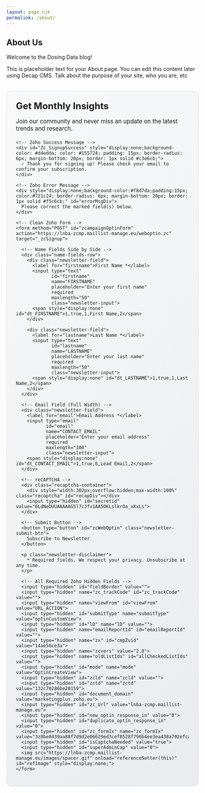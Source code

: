 ```yaml
---
layout: page.njk
permalink: /about/
---
```

## About Us

Welcome to the Dosing Data blog!

This is placeholder text for your About page. You can edit this content later using Decap CMS. Talk about the purpose of your site, who you are, etc

<!-- Zoho Marketing Automation Header Code -->
<meta content="width=device-width,initial-scale=1.0, maximum-scale=1.0, user-scalable=0" name="viewport">
<script type="text/javascript" src="https://ma.zoho.eu/js/optin.min.js" onload="setupSF('sf3z8be0439aa88f7d9d2e06629ed3cef8528f796b4ee3ea438a702efca5c732b4d5','ZCFORMVIEW',false,'light')"></script>
<script type="text/javascript">
	function runOnFormSubmit_sf3z8be0439aa88f7d9d2e06629ed3cef8528f796b4ee3ea438a702efca5c732b4d5(th){
		/*Before submit, if you want to trigger your event, "include your code here"*/
	};
</script>

<div class="newsletter-signup">
  <div class="newsletter-content">
    <h3>Get Monthly Insights</h3>
    <p>Join our community and never miss an update on the latest trends and research.</p>
    
    <!-- Zoho Success Message -->
    <div id="Zc_SignupSuccess" style="display:none;background-color: #d4edda; color: #155724; padding: 15px; border-radius: 6px; margin-bottom: 20px; border: 1px solid #c3e6cb;">
      ✓ Thank you for signing up! Please check your email to confirm your subscription.
    </div>
    
    <!-- Zoho Error Message -->
    <div style="display:none;background-color:#f8d7da;padding:15px; color:#721c24; border-radius: 6px; margin-bottom: 20px; border: 1px solid #f5c6cb;" id="errorMsgDiv">
      Please correct the marked field(s) below.
    </div>

    <!-- Clean Zoho Form -->
    <form method="POST" id="zcampaignOptinForm" action="https://lnba-zcmp.maillist-manage.eu/weboptin.zc" target="_zcSignup">
      
      <!-- Name Fields Side by Side -->
      <div class="name-fields-row">
        <div class="newsletter-field">
          <label for="firstname">First Name *</label>
          <input type="text" 
                 id="firstname"
                 name="FIRSTNAME" 
                 placeholder="Enter your first name" 
                 required 
                 maxlength="50"
                 class="newsletter-input">
          <span style="display:none" id="dt_FIRSTNAME">1,true,1,First Name,2</span>
        </div>

        <div class="newsletter-field">
          <label for="lastname">Last Name *</label>
          <input type="text" 
                 id="lastname"
                 name="LASTNAME" 
                 placeholder="Enter your last name" 
                 required 
                 maxlength="50"
                 class="newsletter-input">
          <span style="display:none" id="dt_LASTNAME">1,true,1,Last Name,2</span>
        </div>
      </div>

      <!-- Email Field (Full Width) -->
      <div class="newsletter-field">
        <label for="email">Email Address *</label>
        <input type="email" 
               id="email"
               name="CONTACT_EMAIL" 
               placeholder="Enter your email address" 
               required 
               maxlength="100"
               class="newsletter-input">
        <span style="display:none" id="dt_CONTACT_EMAIL">1,true,6,Lead Email,2</span>
      </div>

      <!-- reCAPTCHA -->
      <div class="recaptcha-container">
        <div style="width:302px;overflow:hidden;max-width:100%" class="recaptcha" id="recapDiv"></div>
        <input type="hidden" id="secretid" value="6LdNeDUUAAAAAG5l7cJfv1AA5OKLslkrOa_xXxLs">
      </div>

      <!-- Submit Button -->
      <button type="button" id="zcWebOptin" class="newsletter-submit-btn">
        Subscribe to Newsletter
      </button>

      <p class="newsletter-disclaimer">
        * Required fields. We respect your privacy. Unsubscribe at any time.
      </p>

      <!-- All Required Zoho Hidden Fields -->
      <input type="hidden" id="fieldBorder" value="">
      <input type="hidden" name="zc_trackCode" id="zc_trackCode" value="">
      <input type="hidden" name="viewFrom" id="viewFrom" value="URL_ACTION">
      <input type="hidden" id="submitType" name="submitType" value="optinCustomView">
      <input type="hidden" id="lD" name="lD" value="">
      <input type="hidden" name="emailReportId" id="emailReportId" value="">
      <input type="hidden" name="zx" id="cmpZuid" value="14ae56ce3a">
      <input type="hidden" name="zcvers" value="2.0">
      <input type="hidden" name="oldListIds" id="allCheckedListIds" value="">
      <input type="hidden" id="mode" name="mode" value="OptinCreateView">
      <input type="hidden" id="zcld" name="zcld" value="">
      <input type="hidden" id="zctd" name="zctd" value="132c70286be20159">
      <input type="hidden" id="document_domain" value="marketingplus.zoho.eu">
      <input type="hidden" id="zc_Url" value="lnba-zcmp.maillist-manage.eu">
      <input type="hidden" id="new_optin_response_in" value="0">
      <input type="hidden" id="duplicate_optin_response_in" value="0">
      <input type="hidden" id="zc_formIx" name="zc_formIx" value="3z8be0439aa88f7d9d2e06629ed3cef8528f796b4ee3ea438a702efca5c732b4d5">
      <input type="hidden" id="isCaptchaNeeded" value="true">
      <input type="hidden" id="superAdminCap" value="0">
      <img src="https://lnba-zcmp.maillist-manage.eu/images/spacer.gif" onload="referenceSetter(this)" id="refImage" style="display:none;">
    </form>
  </div>
</div>

<!-- Zoho Success Popup (Hidden) -->
<div id="zcOptinOverLay" style="display:none;text-align: center; background-color: rgba(0, 0, 0, 0.5); z-index: 100; position: fixed; width: 100%; top: 0px; left: 0px; height: 100vh;"></div>
<div id="zcOptinSuccessPopup" style="display:none;z-index: 9999;width: 90%; max-width: 500px; top: 50%; left: 50%; transform: translate(-50%, -50%); position: fixed; background-color: #FFFFFF;border: 1px solid #E6E6E6; box-shadow: 0 4px 20px rgba(0,0,0,0.15);padding: 35px; border-radius: 8px;">
  <span style="position: absolute;top: 10px;right: 15px;z-index:99999;cursor: pointer; font-size: 24px; color: #999;" id="closeSuccess">×</span>
  <div id="zcOptinSuccessPanel"></div>
</div>

<style>
.newsletter-signup {
  margin: 2rem 0;
  padding: 1.5rem;
  background: linear-gradient(135deg, #f8f9fa 0%, #e9ecef 100%);
  border-radius: 12px;
  border: 1px solid #dee2e6;
}

.newsletter-content h3 {
  margin-top: 0;
  margin-bottom: 0.5rem;
  color: var(--color-primary);
  font-size: 1.5rem;
}

.newsletter-content p {
  color: var(--color-text-light);
  margin-bottom: 1.25rem;
  font-size: 0.95rem;
}

.name-fields-row {
  display: flex;
  gap: 1rem;
  margin-bottom: 1rem;
}

.name-fields-row .newsletter-field {
  flex: 1;
}

.newsletter-field {
  display: flex;
  flex-direction: column;
  margin-bottom: 1rem;
}

.newsletter-field label {
  font-weight: 600;
  margin-bottom: 0.4rem;
  color: var(--color-text);
  font-size: 0.9rem;
}

.newsletter-input {
  padding: 0.75rem 1rem;
  border: 1px solid #ced4da;
  border-radius: 6px;
  font-size: 1rem;
  transition: border-color 0.3s ease, box-shadow 0.3s ease;
  font-family: inherit;
}

.newsletter-input:focus {
  outline: none;
  border-color: var(--color-secondary);
  box-shadow: 0 0 0 3px rgba(58, 109, 149, 0.1);
}

.newsletter-input:invalid {
  border-color: #dc3545;
}

.recaptcha-container {
  margin: 1rem 0;
  display: flex;
  justify-content: center;
}

.newsletter-submit-btn {
  width: 100%;
  padding: 0.75rem 1.5rem;
  background-color: var(--color-secondary);
  color: white;
  border: none;
  border-radius: 6px;
  font-size: 1rem;
  font-weight: 600;
  cursor: pointer;
  transition: background-color 0.3s ease, transform 0.2s ease;
  margin-bottom: 1rem;
}

.newsletter-submit-btn:hover {
  background-color: var(--color-accent);
  transform: translateY(-1px);
}

.newsletter-submit-btn:active {
  transform: translateY(0);
}

.newsletter-disclaimer {
  font-size: 0.8rem;
  color: var(--color-text-light);
  margin: 0;
  text-align: center;
  line-height: 1.4;
}

/* Mobile responsive adjustments */
@media (max-width: 600px) {
  .newsletter-signup {
    padding: 1.5rem;
    margin: 1.5rem 0;
  }
  
  .name-fields-row {
    flex-direction: column;
    gap: 1rem;
  }
  
  .recaptcha-container {
    overflow-x: auto;
  }
}

/* Style the reCAPTCHA to match our design */
.recaptcha {
  margin: 0 auto;
}

/* Error state styling */
.newsletter-input.error {
  border-color: #dc3545;
  background-color: #fff5f5;
}

/* Success state styling */
.newsletter-input.success {
  border-color: #28a745;
  background-color: #f8fff9;
}
</style>